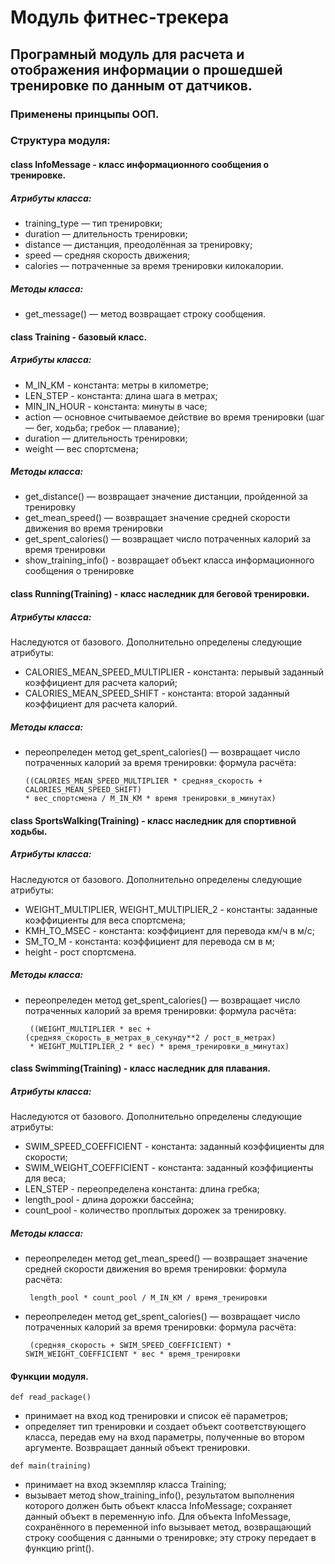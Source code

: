 # Модуль фитнес-трекера
## Програмный модуль для расчета и отображения информации о прошедшей тренировке по данным от датчиков.
### Применены принцыпы ООП.

### Структура модуля:

#### class InfoMessage - класс информационного сообщения о тренировке.

##### Атрибуты класса:
 - training_type — тип тренировки;
 - duration — длительность тренировки;
 - distance — дистанция, преодолённая за тренировку;
 - speed — средняя скорость движения;
 - calories — потраченные за время тренировки килокалории.

##### Методы класса:
 - get_message() — метод возвращает строку сообщения.


#### class Training - базовый класс.

##### Атрибуты класса:
 - M_IN_KM - константа: метры в километре;
 - LEN_STEP - константа: длина шага в метрах;
 - MIN_IN_HOUR - константа: минуты в часе;
 - action — основное считываемое действие во время тренировки (шаг — бег, ходьба; гребок — плавание);
 - duration — длительность тренировки;
 - weight — вес спортсмена;

##### Методы класса:
 - get_distance() — возвращает значение дистанции, пройденной за тренировку
 - get_mean_speed() — возвращает значение средней скорости движения во время тренировки
 - get_spent_calories() — возвращает число потраченных калорий за время тренировки
 - show_training_info() - возвращает объект класса информационного сообщения о тренировке

#### class Running(Training) - класс наследник для беговой тренировки.

##### Атрибуты класса:
  Наследуются от базового.
  Дополнительно определены следующие атрибуты:
  - CALORIES_MEAN_SPEED_MULTIPLIER - константа: перывый заданный коэффициент для расчета калорий;
  - CALORIES_MEAN_SPEED_SHIFT - константа: второй заданный коэффициент для расчета калорий.

##### Методы класса:
 - переопреледен метод get_spent_calories() — возвращает число потраченных калорий за время тренировки:
   формула расчёта:
   ```
   ((CALORIES_MEAN_SPEED_MULTIPLIER * средняя_скорость + CALORIES_MEAN_SPEED_SHIFT)
   * вес_спортсмена / M_IN_KM * время тренировки_в_минутах)
   ```

#### class SportsWalking(Training) - класс наследник для спортивной ходьбы.

##### Атрибуты класса:
  Наследуются от базового.
  Дополнительно определены следующие атрибуты:
  - WEIGHT_MULTIPLIER, WEIGHT_MULTIPLIER_2 - константы: заданные коэффициенты для веса спортсмена;
  - KMH_TO_MSEC - константа: коэффициент для перевода км/ч в м/с;
  - SM_TO_M - константа: коэффициент для перевода см в м;
  - height - рост спортсмена.

##### Методы класса:
 - переопреледен метод get_spent_calories() — возвращает число потраченных калорий за время тренировки:
   формула расчёта:
   ```
    ((WEIGHT_MULTIPLIER * вес + (средняя_скорость_в_метрах_в_секунду**2 / рост_в_метрах)
    * WEIGHT_MULTIPLIER_2 * вес) * время_тренировки_в_минутах)
   ```

#### class Swimming(Training) - класс наследник для плавания.

##### Атрибуты класса:
  Наследуются от базового.
  Дополнительно определены следующие атрибуты:
  - SWIM_SPEED_COEFFICIENT - константа: заданный коэффициенты для скорости;
  - SWIM_WEIGHT_COEFFICIENT - константа: заданный коэффициенты для веса;
  - LEN_STEP - переопределена константа: длина гребка;
  - length_pool - длина дорожки бассейна;
  - count_pool - количество проплытых дорожек за тренировку.

##### Методы класса:
 - переопреледен метод get_mean_speed() — возвращает значение средней скорости движения во время тренировки:
   формула расчёта:
   ```
    length_pool * count_pool / M_IN_KM / время_тренировки
   ```
 - переопреледен метод get_spent_calories() — возвращает число потраченных калорий за время тренировки:
   формула расчёта:
   ```
    (средняя_скорость + SWIM_SPEED_COEFFICIENT) * SWIM_WEIGHT_COEFFICIENT * вес * время_тренировки
   ```

#### Функции модуля.
  
  ```
  def read_package()
  ```
  - принимает на вход код тренировки и список её параметров;
  - определяет тип тренировки и создает объект соответствующего класса, передав ему на вход параметры, полученные во втором аргументе. Возвращает данный объект тренировки.

  ```
  def main(training)
  ```
  - принимает на вход экземпляр класса Training;
  - вызывает метод show_training_info(), результатом выполнения которого должен быть объект класса InfoMessage; сохраняет данный объект в переменную info. Для объекта InfoMessage, сохранённого в переменной info вызывает метод, возвращающий строку сообщения с данными о тренировке; эту строку передает в функцию print().
  
